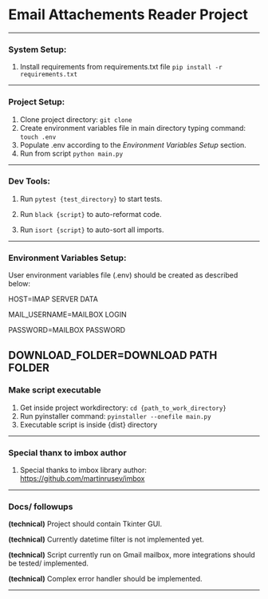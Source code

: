 # Email Attachements Reader Project
---
### System Setup:

1. Install requirements from requirements.txt file `pip install -r requirements.txt`
---
### Project Setup:

1. Clone project directory: `git clone`
2. Create environment variables file in main directory typing command: `touch .env`
3. Populate .env according to the *Environment Variables Setup* section.
4. Run from script `python main.py`
---
### Dev Tools:

1. Run `pytest {test_directory}` to start tests.

2. Run `black {script}` to auto-reformat code.
3. Run `isort {script}` to auto-sort all imports.
---
### Environment Variables Setup:

User environment variables file (.env) should be created as described below:  


HOST=IMAP SERVER DATA

MAIL_USERNAME=MAILBOX LOGIN

PASSWORD=MAILBOX PASSWORD

DOWNLOAD_FOLDER=DOWNLOAD PATH FOLDER
---
### Make script executable

1. Get inside project workdirectory: `cd {path_to_work_directory}`
2. Run pyinstaller command: `pyinstaller --onefile main.py`
3. Executable script is inside {dist} directory
---
### Special thanx to imbox author

1. Special thanks to imbox library author: https://github.com/martinrusev/imbox
---
### Docs/ followups

__(technical)__ Project should contain Tkinter GUI.

__(technical)__ Currently datetime filter is not implemented yet.

__(technical)__ Script currently run on Gmail mailbox, more integrations should be tested/ implemented.

__(technical)__ Complex error handler should be implemented.

---